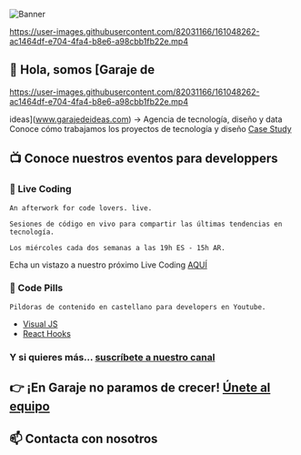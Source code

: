 ![Banner](https://user-images.githubusercontent.com/82031166/161048177-af2be67d-bae4-4cb7-b654-6858886fb636.gif)

https://user-images.githubusercontent.com/82031166/161048262-ac1464df-e704-4fa4-b8e6-a98cbb1fb22e.mp4


## 👋 Hola, somos [Garaje de 

https://user-images.githubusercontent.com/82031166/161048262-ac1464df-e704-4fa4-b8e6-a98cbb1fb22e.mp4

ideas](www.garajedeideas.com) -> Agencia de tecnología, diseño y data 
Conoce cómo trabajamos los proyectos de tecnología y diseño
[Case Study](https://garajedeideas.com/proyectos/adeslas/)


## 📺 Conoce nuestros eventos para developpers

### 🚀 Live Coding
```
An afterwork for code lovers. live.

Sesiones de código en vivo para compartir las últimas tendencias en tecnología. 

Los miércoles cada dos semanas a las 19h ES - 15h AR.
```

Echa un vistazo a nuestro próximo Live Coding [AQUÍ](https://livecoding.garajedeideas.com/)

### 💊 Code Pills
```
Pildoras de contenido en castellano para developers en Youtube.
```

* [Visual JS](https://www.youtube.com/playlist?list=PLTg7E2ObeSja25jqmtjeW0DIgjTB93v1y)
* [React Hooks](https://youtube.com/playlist?list=PLTg7E2ObeSjZ_tAj2DTJrpbIFlQnoSvxR)

### Y si quieres más... [suscríbete a nuestro canal](https://www.youtube.com/channel/UC2VAkhXrEjlpBqDRMeIKJnA?sub_confirmation=1)


## 👉 ¡En Garaje no paramos de crecer! [Únete al equipo](https://bit.ly/garaje-talento)

## 📫 Contacta con nosotros

